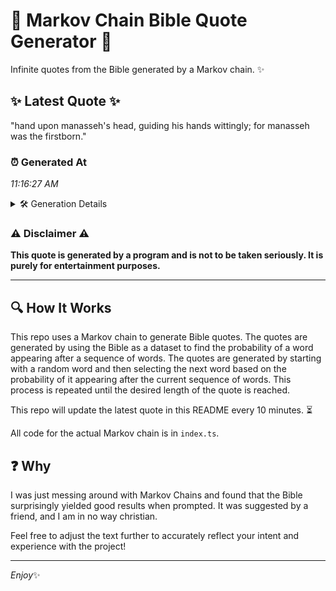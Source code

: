 # 📖 Markov Chain Bible Quote Generator 📖

Infinite quotes from the Bible generated by a Markov chain. ✨

## ✨ Latest Quote ✨
"hand upon manasseh's head, guiding his hands wittingly; for manasseh was the firstborn."

### ⏰ Generated At
*11:16:27 AM*

<details>
    <summary>🛠️ Generation Details</summary>
    <p>
        <strong>🌱 Seed:</strong> hand<br>
        <strong>🔄 Iterations:</strong> 12<br>
        <strong>📜 Context History:</strong><br>[ hand ]: upon<br>[ hand, upon ]: manasseh's<br>[ hand, upon, manasseh's ]: head,<br>[ hand, upon, manasseh's, head, ]: guiding<br>[ hand, upon, manasseh's, head,, guiding ]: his<br>[ hand, upon, manasseh's, head,, guiding, his ]: hands<br>[ upon, manasseh's, head,, guiding, his, hands ]: wittingly;<br>[ manasseh's, head,, guiding, his, hands, wittingly; ]: for<br>[ head,, guiding, his, hands, wittingly;, for ]: manasseh<br>[ guiding, his, hands, wittingly;, for, manasseh ]: was<br>[ his, hands, wittingly;, for, manasseh, was ]: the<br>[ hands, wittingly;, for, manasseh, was, the ]: firstborn.<br>
    </p>
</details>

### ⚠️ Disclaimer ⚠️
**This quote is generated by a program and is not to be taken seriously. It is purely for entertainment purposes.**

---

## 🔍 How It Works

This repo uses a Markov chain to generate Bible quotes. The quotes are generated by using the Bible as a dataset to find the probability of a word appearing after a sequence of words. The quotes are generated by starting with a random word and then selecting the next word based on the probability of it appearing after the current sequence of words. This process is repeated until the desired length of the quote is reached.

This repo will update the latest quote in this README every 10 minutes. ⏳

All code for the actual Markov chain is in `index.ts`.

## ❓ Why

I was just messing around with Markov Chains and found that the Bible surprisingly yielded good results when prompted. 
It was suggested by a friend, and I am in no way christian.

Feel free to adjust the text further to accurately reflect your intent and experience with the project!

---

*Enjoy*✨
